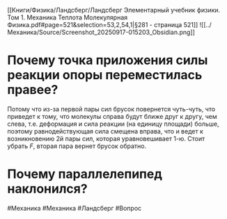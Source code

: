 [[Книги/Физика/Ландсберг/Ландсберг Элементарный учебник физики. Том 1. Механика Теплота Молекулярная Физика.pdf#page=521&selection=53,2,54,1|§281 - страница 521]]
![[../Механика/Source/Screenshot_20250917-015203_Obsidian.png]]
# Почему точка приложения силы реакции опоры переместилась правее?
Потому что из-за первой пары сил брусок повернется чуть-чуть, что приведет к тому, что молекулы справа будут ближе друг к другу, чем слева, т.е. деформация и сила реакции (на единицу площади) больше, поэтому равнодействующая сила смещена вправа, что и ведет к возникновению 2й пары сил, которая уравновешивает 1-ю. Стоит убрать $F$, вторая пара вернет брусок обратно.

# Почему параллелепипед наклонился?


#Механика #Механика #Ландсберг #Вопрос 